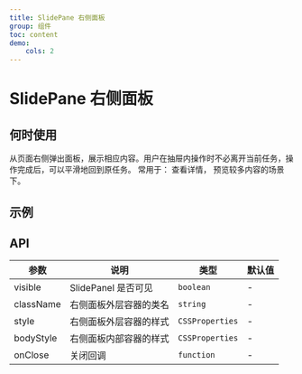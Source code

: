 ```yaml
---
title: SlidePane 右侧面板
group: 组件
toc: content
demo:
    cols: 2
---
```


# SlidePane 右侧面板

## 何时使用

从页面右侧弹出面板，展示相应内容。用户在抽屉内操作时不必离开当前任务，操作完成后，可以平滑地回到原任务。
常用于： 查看详情， 预览较多内容的场景下。

## 示例

<code src="./demos/basic.tsx" title="基础使用"></code>

## API

| 参数      | 说明                   | 类型            | 默认值 |
| --------- | ---------------------- | --------------- | ------ |
| visible   | SlidePanel 是否可见    | `boolean`       | -      |
| className | 右侧面板外层容器的类名 | `string`        | -      |
| style     | 右侧面板外层容器的样式 | `CSSProperties` | -      |
| bodyStyle | 右侧面板内部容器的样式 | `CSSProperties` | -      |
| onClose   | 关闭回调               | `function`      | -      |
